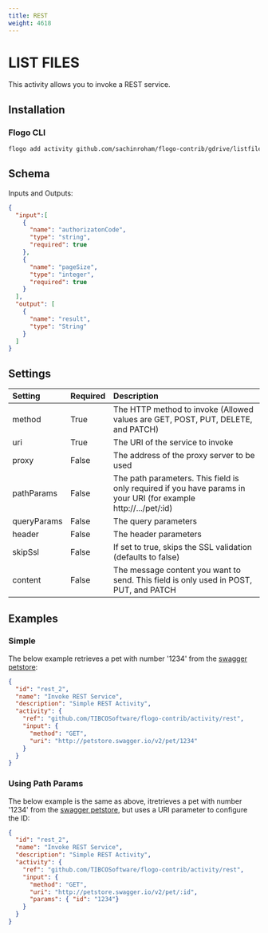```yaml
---
title: REST
weight: 4618
---
```


# LIST FILES
This activity allows you to invoke a REST service.

## Installation

### Flogo CLI
```bash
flogo add activity github.com/sachinroham/flogo-contrib/gdrive/listfiles
```

## Schema
Inputs and Outputs:

```json
{
  "input":[
    {
      "name": "authorizatonCode",
      "type": "string",
      "required": true
    },
    {
      "name": "pageSize",
      "type": "integer",
      "required": true
    }
  ],
  "output": [
    {
      "name": "result",
      "type": "String"
    }
  ]
}
```
## Settings
| Setting     | Required | Description |
|:------------|:---------|:------------|
| method      | True     | The HTTP method to invoke (Allowed values are GET, POST, PUT, DELETE, and PATCH) |         
| uri         | True     | The URI of the service to invoke |
| proxy       | False    | The address of the proxy server to be used |
| pathParams  | False    | The path parameters. This field is only required if you have params in your URI (for example http://.../pet/:id) |
| queryParams | False    | The query parameters |
| header      | False    | The header parameters |
| skipSsl     | False    | If set to true, skips the SSL validation (defaults to false)
| content     | False    | The message content you want to send. This field is only used in POST, PUT, and PATCH |


## Examples
### Simple
The below example retrieves a pet with number '1234' from the [swagger petstore](http://petstore.swagger.io):

```json
{
  "id": "rest_2",
  "name": "Invoke REST Service",
  "description": "Simple REST Activity",
  "activity": {
    "ref": "github.com/TIBCOSoftware/flogo-contrib/activity/rest",
    "input": {
      "method": "GET",
      "uri": "http://petstore.swagger.io/v2/pet/1234"
    }
  }
}
```

### Using Path Params
The below example is the same as above, itretrieves a pet with number '1234' from the [swagger petstore](http://petstore.swagger.io), but uses a URI parameter to configure the ID:

```json
{
  "id": "rest_2",
  "name": "Invoke REST Service",
  "description": "Simple REST Activity",
  "activity": {
    "ref": "github.com/TIBCOSoftware/flogo-contrib/activity/rest",
    "input": {
      "method": "GET",
      "uri": "http://petstore.swagger.io/v2/pet/:id",
      "params": { "id": "1234"}
    }
  }
}
```